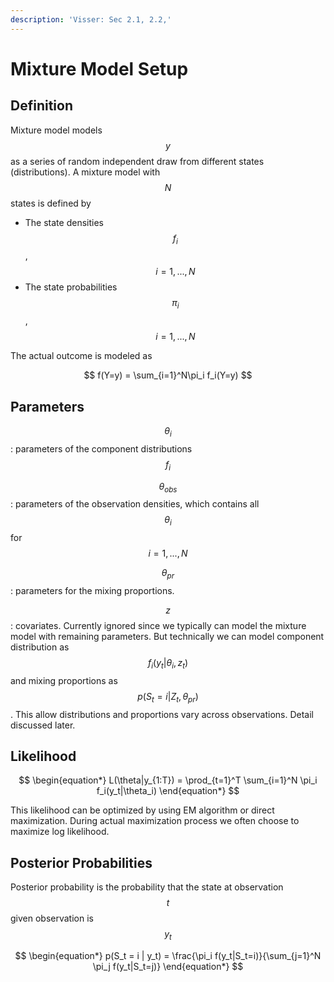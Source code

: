 ```yaml
---
description: 'Visser: Sec 2.1, 2.2,'
---
```


# Mixture Model Setup

## Definition

Mixture model models $$y$$ as a series of random independent draw from different states (distributions). A mixture model with $$N$$ states is defined by&#x20;

* The state densities $$f_i$$, $$i = 1,..., N$$
* The state probabilities $$\pi_i$$, $$i = 1,...,N$$&#x20;

The actual outcome is modeled as&#x20;

$$
f(Y=y) = \sum_{i=1}^N\pi_i f_i(Y=y)
$$

## Parameters&#x20;

$$\theta_i$$: parameters of the component distributions $$f_i$$

$$\theta_{obs}$$: parameters of the observation densities, which contains all $$\theta_i$$ for $$i=1,...,N$$

$$\theta_{pr}$$: parameters for the mixing proportions.&#x20;

$$z$$: covariates. Currently ignored since we typically can model the mixture model with remaining parameters. But technically we can model component distribution as $$f_i(y_t|\theta_i, z_t)$$ and mixing proportions as $$p(S_t = i|Z_t, \theta_{pr})$$. This allow distributions and proportions vary across observations. Detail discussed later.&#x20;

## Likelihood

$$
\begin{equation*}
L(\theta|y_{1:T}) = \prod_{t=1}^T \sum_{i=1}^N \pi_i f_i(y_t|\theta_i)
\end{equation*}
$$

This likelihood can be optimized by using EM algorithm or direct maximization. During actual maximization process we often choose to maximize log likelihood.&#x20;

## Posterior Probabilities&#x20;

Posterior probability is the probability that the state at observation $$t$$ given observation is $$y_t$$

$$
\begin{equation*}
p(S_t = i | y_t) = \frac{\pi_i f(y_t|S_t=i)}{\sum_{j=1}^N \pi_j f(y_t|S_t=j)}
\end{equation*}
$$

